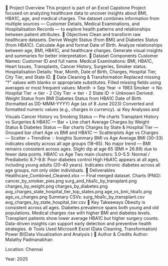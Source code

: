 📘 Project Overview
This project is part of an Excel Capstone Project focused on analyzing healthcare data to uncover insights about BMI, HBA1C, age, and medical charges.
The dataset combines information from multiple sources — Customer Details, Medical Examinations, and Hospitalisation Records — to explore health patterns and relationships between patient attributes.
🎯 Objectives
Clean and transform raw healthcare datasets.
Derive Weight Status (from BMI) and Diabetes Status (from HBA1C).
Calculate Age and format Date of Birth.
Analyze relationships between age, BMI, HBA1C, and healthcare charges.
Generate visual insights and summaries for better interpretation.
🧩 Dataset Components
Customer Names: Customer ID and full name.
Medical Examinations: BMI, HBA1C, Heart Issues, Transplants, Cancer History, Surgeries, Smoker status.
Hospitalisation Details: Year, Month, Date of Birth, Charges, Hospital Tier, City Tier, and State ID.
🧹 Data Cleaning & Transformation
Replaced missing “?” values with blanks or appropriate substitutes.
Filled missing fields using averages or most frequent values:
Month → Sep
Year → 1983
Smoker → No
Hospital Tier → tier - 2
City Tier → tier - 2
State ID → Unknown
Derived:
Weight Status from BMI
Diabetes Status from HBA1C
Date of Birth (formatted as DD-MMM-YYYY)
Age (as of 8 June 2023)
Converted and formatted numeric values (e.g., charges in currency).
📊 Key Analyses and Visuals
Cancer History vs Smoking Status — Pie charts
Transplant History vs Surgeries & HBA1C — Bar + Line chart
Average Charges by Weight Status & Diabetes Status — Bar charts
Charges by State & Hospital Tier — Grouped bar chart
Age vs BMI and HBA1C — Scatterplots
Age vs Charges — Scatter + Trendline
💡 Insights Summary
BMI vs Age
Average BMI (30–33) indicates obesity across all age groups (18–65).
No major trend — BMI remains consistent across ages.
Slight dip at age 65 (BMI ≈ 26.89) due to fewer data points.
HBA1C vs Age
Two main clusters:
5.0–5.5: Normal / Prediabetic
8.7–9.8: Poor diabetes control
High HbA1C appears at all ages, including young adults (20–40 years).
Indicates chronic diabetes across all age groups, not only older individuals.
📂 Deliverables
Healthcare_Combined_Cleaned.xlsx — Final merged dataset.
Charts (PNG):
cancer_by_smoker_pies.png
surg_and_hba1c_by_transplant.png
charges_by_weight.png
charges_by_diabetes.png
avg_charges_state_hospital_tier_top_states.png
age_vs_bmi_hba1c.png
age_vs_charges.png
Summary CSVs:
surg_hba1c_by_transplant.csv
avg_charges_by_state_hospital_tier.csv
🧠 Key Takeaways
Obesity is consistent across all ages.
Diabetes prevalence spans both young and old populations.
Medical charges rise with higher BMI and diabetes levels.
Transplant patients show lower average HBA1C but higher surgery counts.
Data-driven insights can support early detection and preventive health strategies.
⚙ Tools Used
Microsoft Excel (Data Cleaning, Transformation)
Power BI(Data Visualization and Analysis )
📅 Author & Credits
Author: Malathy Padmanabhan

Location: Chennai

Year: 2025
